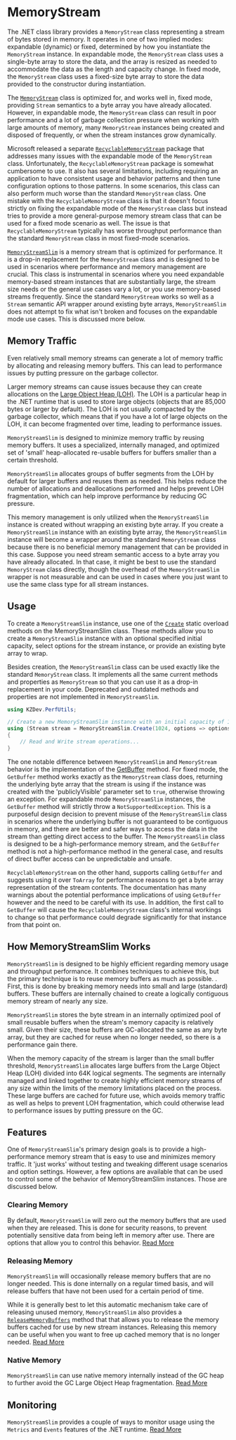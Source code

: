 # MemoryStream

The .NET class library provides a `MemoryStream` class representing a stream of bytes stored in memory. It operates in one of two implied modes: expandable (dynamic) or fixed, determined by how you instantiate the `MemoryStream` instance. In expandable mode, the `MemoryStream` class uses a single-byte array to store the data, and the array is resized as needed to accommodate the data as the length and capacity change. In fixed mode, the `MemoryStream` class uses a fixed-size byte array to store the data provided to the constructor during instantiation.

The [`MemoryStream`](xref:System.IO.MemoryStream) class is optimized for, and works well in, fixed mode, providing `Stream` semantics to a byte array you have already allocated. However, in expandable mode, the `MemoryStream` class can result in poor performance and a lot of garbage collection pressure when working with large amounts of memory, many `MemoryStream` instances being created and disposed of frequently, or when the stream instances grow dynamically.

Microsoft released a separate [`RecyclableMemoryStream`](https://www.nuget.org/packages/Microsoft.IO.RecyclableMemoryStream) package that addresses many issues with the expandable mode of the `MemoryStream` class. Unfortunately, the `RecyclableMemoryStream` package is somewhat cumbersome to use. It also has several limitations, including requiring an application to have consistent usage and behavior patterns and then tune configuration options to those patterns. In some scenarios, this class can also perform much worse than the standard `MemoryStream` class. One mistake with the `RecyclableMemoryStream` class is that it doesn't focus strictly on fixing the expandable mode of the `MemoryStream` class but instead tries to provide a more general-purpose memory stream class that can be used for a fixed mode scenario as well. The issue is that `RecyclableMemoryStream` typically has worse throughput performance than the standard `MemoryStream` class in most fixed-mode scenarios.

[`MemoryStreamSlim`](xref:KZDev.PerfUtils.MemoryStreamSlim) is a memory stream that is optimized for performance. It is a drop-in replacement for the `MemoryStream` class and is designed to be used in scenarios where performance and memory management are crucial. This class is instrumental in scenarios where you need expandable memory-based stream instances that are substantially large, the stream size needs or the general use cases vary a lot, or you use memory-based streams frequently. Since the standard `MemoryStream` works so well as a `Stream` semantic API wrapper around existing byte arrays, `MemoryStreamSlim` does not attempt to fix what isn't broken and focuses on the expandable mode use cases. This is discussed more below.

## Memory Traffic

Even relatively small memory streams can generate a lot of memory traffic by allocating and releasing memory buffers. This can lead to performance issues by putting pressure on the garbage collector.

Larger memory streams can cause issues because they can create allocations on the [Large Object Heap (LOH)](https://learn.microsoft.com/en-us/dotnet/standard/garbage-collection/large-object-heap). The LOH is a particular heap in the .NET runtime that is used to store large objects (objects that are 85,000 bytes or larger by default). The LOH is not usually compacted by the garbage collector, which means that if you have a lot of large objects on the LOH, it can become fragmented over time, leading to performance issues.



`MemoryStreamSlim` is designed to minimize memory traffic by reusing memory buffers. It uses a specialized, internally managed, and optimized set of 'small' heap-allocated re-usable buffers for buffers smaller than a certain threshold.

`MemoryStreamSlim` allocates groups of buffer segments from the LOH by default for larger buffers and reuses them as needed. This helps reduce the number of allocations and deallocations performed and helps prevent LOH fragmentation, which can help improve performance by reducing GC pressure.

This memory management is only utilized when the `MemoryStreamSlim` instance is created without wrapping an existing byte array. If you create a `MemoryStreamSlim` instance with an existing byte array, the `MemoryStreamSlim` instance will become a wrapper around the standard `MemoryStream` class because there is no beneficial memory management that can be provided in this case. Suppose you need stream semantic access to a byte array you have already allocated. In that case, it might be best to use the standard `MemoryStream` class directly, though the overhead of the `MemoryStreamSlim` wrapper is not measurable and can be used in cases where you just want to use the same class type for all stream instances.

## Usage

To create a `MemoryStreamSlim` instance, use one of the [`Create`](xref:KZDev.PerfUtils.MemoryStreamSlim.Create) static overload methods on the MemoryStreamSlim class. These methods allow you to create a `MemoryStreamSlim` instance with an optional specified initial capacity, select options for the stream instance, or provide an existing byte array to wrap.

Besides creation, the `MemoryStreamSlim` class can be used exactly like the standard `MemoryStream` class. It implements all the same current methods and properties as `MemoryStream` so that you can use it as a drop-in replacement in your code. Deprecated and outdated methods and properties are not implemented in `MemoryStreamSlim`.

```csharp
using KZDev.PerfUtils;

// Create a new MemoryStreamSlim instance with an initial capacity of 1024 bytes, and setting the option to not clear memory buffers
using (Stream stream = MemoryStreamSlim.Create(1024, options => options.WithZeroBufferBehavior(MemoryStreamSlimZeroBufferOption.None))
{
    // Read and Write stream operations...
}
```

The one notable difference between `MemoryStreamSlim` and `MemoryStream` behavior is the implementation of the [GetBuffer](xref:KZDev.PerfUtils.MemoryStreamSlim.GetBuffer*) method. For fixed mode, the `GetBuffer` method works exactly as the `MemoryStream` class does, returning the underlying byte array that the stream is using if the instance was created with the 'publiclyVisible' parameter set to `true`, otherwise throwing an exception. For expandable mode `MemoryStreamSlim` instances, the `GetBuffer` method will strictly throw a `NotSupportedException`. This is a purposeful design decision to prevent misuse of the `MemoryStreamSlim` class in scenarios where the underlying buffer is not guaranteed to be contiguous in memory, and there are better and safer ways to access the data in the stream than getting direct access to the buffer. The `MemoryStreamSlim` class is designed to be a high-performance memory stream, and the `GetBuffer` method is not a high-performance method in the general case, and results of direct buffer access can be unpredictable and unsafe.

`RecyclableMemoryStream` on the other hand, supports calling `GetBuffer` and suggests using it over `ToArray` for performance reasons to get a byte array representation of the stream contents. The documentation has many warnings about the potential performance implications of using `GetBuffer` however and the need to be careful with its use. In addition, the first call to `GetBuffer` will cause the `RecyclableMemoryStream` class's internal workings to change so that performance could degrade significantly for that instance from that point on.

## How MemoryStreamSlim Works

`MemoryStreamSlim` is designed to be highly efficient regarding memory usage and throughput performance. It combines techniques to achieve this, but the primary technique is to reuse memory buffers as much as possible. . First, this is done by breaking memory needs into small and large (standard) buffers. These buffers are internally chained to create a logically contiguous memory stream of nearly any size.

`MemoryStreamSlim` stores the byte stream in an internally optimized pool of small reusable buffers when the stream's memory capacity is relatively small. Given their size, these buffers are GC-allocated the same as any byte array, but they are cached for reuse when no longer needed, so there is a performance gain there.

When the memory capacity of the stream is larger than the small buffer threshold, `MemoryStreamSlim` allocates large buffers from the Large Object Heap (LOH) 
divided into 64K logical segments. The segments are internally managed and linked together to create highly efficient memory streams of any size within the limits of the memory limitations placed on the process. These large buffers are cached for future use, which avoids memory traffic as well as helps to prevent LOH fragmentation, which could otherwise lead to performance issues by putting pressure on the GC.

## Features

One of `MemoryStreamSlim`'s primary design goals is to provide a high-performance memory stream that is easy to use and minimizes memory traffic. It 'just works' without testing and tweaking different usage scenarios and option settings. However, a few options are available that can be used to control some of the behavior of MemoryStreamSlim instances. Those are discussed below.

### Clearing Memory

By default, `MemoryStreamSlim` will zero out the memory buffers that are used when they are released. This is done for security reasons, to prevent potentially sensitive data from being left in memory after use. There are options that allow you to control this behavior. [Read More](./memory-management.md#clearing-memory)

### Releasing Memory

`MemoryStreamSlim` will occasionally release memory buffers that are no longer needed. This is done internally on a regular timed basis, and will release buffers that have not been used for a certain period of time. 

While it is generally best to let this automatic mechanism take care of releasing unused memory, `MemoryStreamSlim` also provides a [`ReleaseMemoryBuffers`](xref:KZDev.PerfUtils.MemoryStreamSlim.ReleaseMemoryBuffers) method that that allows you to release the memory buffers cached for use by new stream instances. Releasing this memory can be useful when you want to free up cached memory that is no longer needed. [Read More](./memory-management.md#releasing-memory)

### Native Memory

`MemoryStreamSlim` can use native memory internally instead of the GC heap to further avoid the GC Large Object Heap fragmentation. [Read More](./memory-management.md#native-memory)

## Monitoring

`MemoryStreamSlim` provides a couple of ways to monitor usage using the `Metrics` and `Events` features of the .NET runtime. [Read More](./memory-monitoring.md)
